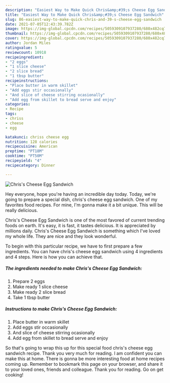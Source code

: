 ```yaml
---
description: "Easiest Way to Make Quick Chris&amp;#39;s Cheese Egg Sandwich"
title: "Easiest Way to Make Quick Chris&amp;#39;s Cheese Egg Sandwich"
slug: 86-easiest-way-to-make-quick-chris-and-39-s-cheese-egg-sandwich
date: 2021-07-05T12:43:39.782Z
image: https://img-global.cpcdn.com/recipes/5059309107937280/680x482cq70/chriss-cheese-egg-sandwich-recipe-main-photo.jpg
thumbnail: https://img-global.cpcdn.com/recipes/5059309107937280/680x482cq70/chriss-cheese-egg-sandwich-recipe-main-photo.jpg
cover: https://img-global.cpcdn.com/recipes/5059309107937280/680x482cq70/chriss-cheese-egg-sandwich-recipe-main-photo.jpg
author: Jordan Miles
ratingvalue: 5
reviewcount: 10918
recipeingredient:
- "2 eggs"
- "1 slice cheese"
- "2 slice bread"
- "1 tbsp butter"
recipeinstructions:
- "Place butter in warm skillet"
- "Add eggs stir occasionally"
- "And slice of cheese stirring ocasionally"
- "Add egg from skillet to bread serve and enjoy"
categories:
- Recipe
tags:
- chriss
- cheese
- egg

katakunci: chriss cheese egg 
nutrition: 128 calories
recipecuisine: American
preptime: "PT18M"
cooktime: "PT50M"
recipeyield: "4"
recipecategory: Dinner

---
```



![Chris&#39;s Cheese Egg Sandwich](https://img-global.cpcdn.com/recipes/5059309107937280/680x482cq70/chriss-cheese-egg-sandwich-recipe-main-photo.jpg)

Hey everyone, hope you're having an incredible day today. Today, we're going to prepare a special dish, chris&#39;s cheese egg sandwich. One of my favorites food recipes. For mine, I'm gonna make it a bit unique. This will be really delicious.



Chris&#39;s Cheese Egg Sandwich is one of the most favored of current trending foods on earth. It's easy, it is fast, it tastes delicious. It is appreciated by millions daily. Chris&#39;s Cheese Egg Sandwich is something which I've loved my whole life. They are nice and they look wonderful.


To begin with this particular recipe, we have to first prepare a few ingredients. You can have chris&#39;s cheese egg sandwich using 4 ingredients and 4 steps. Here is how you can achieve that.

<!--inarticleads1-->

##### The ingredients needed to make Chris&#39;s Cheese Egg Sandwich:

1. Prepare 2 eggs
1. Make ready 1 slice cheese
1. Make ready 2 slice bread
1. Take 1 tbsp butter




<!--inarticleads2-->

##### Instructions to make Chris&#39;s Cheese Egg Sandwich:

1. Place butter in warm skillet
1. Add eggs stir occasionally
1. And slice of cheese stirring ocasionally
1. Add egg from skillet to bread serve and enjoy




So that's going to wrap this up for this special food chris&#39;s cheese egg sandwich recipe. Thank you very much for reading. I am confident you can make this at home. There is gonna be more interesting food at home recipes coming up. Remember to bookmark this page on your browser, and share it to your loved ones, friends and colleague. Thank you for reading. Go on get cooking!
